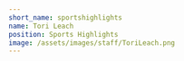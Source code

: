 ```yaml
---
short_name: sportshighlights
name: Tori Leach
position: Sports Highlights
image: /assets/images/staff/ToriLeach.png
---
```

